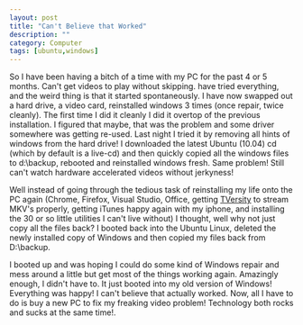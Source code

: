 ```yaml
---
layout: post
title: "Can't Believe that Worked"
description: ""
category: Computer
tags: [ubuntu,windows]
---
```


So I have been having a bitch of a time with my PC for the past 4 or 5 months.  Can't get videos to play without skipping.
 have tried everything, and the weird thing is that it started spontaneously.  I have now swapped out a hard drive,
 a video card, reinstalled windows 3 times (once repair, twice cleanly).  The first time I did it cleanly I did it
 overtop of the previous installation.  I figured that maybe, that was the problem and some driver somewhere was getting re-used.
 Last night I tried it by removing all hints of windows from the hard drive!  I downloaded the latest Ubuntu (10.04)
 cd (which by default is a live-cd) and then quickly copied all the windows files to d:\backup, rebooted and reinstalled
 windows fresh.  Same problem!  Still can't watch hardware accelerated videos without jerkyness!

 Well instead of going through the tedious task of reinstalling my life onto the PC again (Chrome, Firefox, Visual Studio,
 Office, getting [TVersity](http://tversity.com/) to stream MKV's properly, getting iTunes happy again with my iphone, and installing the 30 or
 so little utilities I can't live without)  I thought, well why not just copy all the files back?
 I booted back into the Ubuntu Linux, deleted the newly installed copy of Windows and then copied my files back from D:\backup.

 I booted up and was hoping I could do some kind of Windows repair and mess around a little but get most of the things working again.
 Amazingly enough, I didn't have to.  It just booted into my old version of Windows!  Everything was happy!  I can't believe that actually worked.
 Now, all I have to do is buy a new PC to fix my freaking video problem!  Technology both rocks and sucks at the same time!.